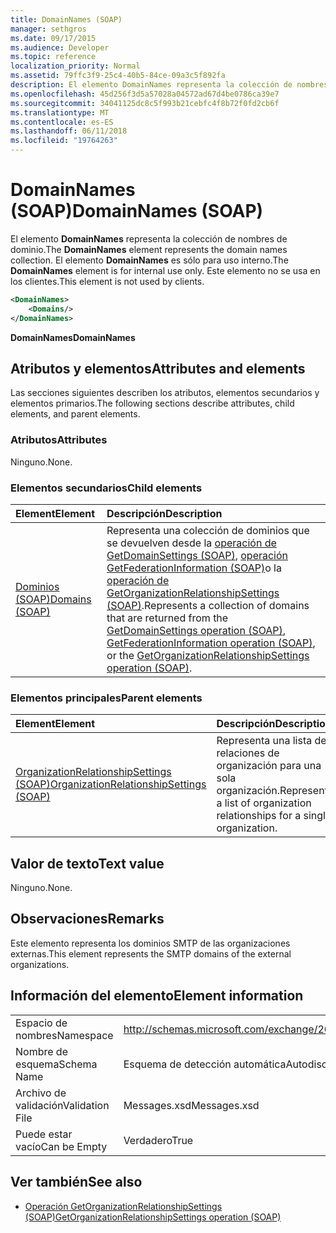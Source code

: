 ```yaml
---
title: DomainNames (SOAP)
manager: sethgros
ms.date: 09/17/2015
ms.audience: Developer
ms.topic: reference
localization_priority: Normal
ms.assetid: 79ffc3f9-25c4-40b5-84ce-09a3c5f892fa
description: El elemento DomainNames representa la colección de nombres de dominio. El elemento DomainNames es sólo para uso interno. Este elemento no se usa en los clientes.
ms.openlocfilehash: 45d256f3d5a57028a04572ad67d4be0786ca39e7
ms.sourcegitcommit: 34041125dc8c5f993b21cebfc4f8b72f0fd2cb6f
ms.translationtype: MT
ms.contentlocale: es-ES
ms.lasthandoff: 06/11/2018
ms.locfileid: "19764263"
---
```

# <a name="domainnames-soap"></a><span data-ttu-id="2b00e-105">DomainNames (SOAP)</span><span class="sxs-lookup"><span data-stu-id="2b00e-105">DomainNames (SOAP)</span></span>

<span data-ttu-id="2b00e-106">El elemento **DomainNames** representa la colección de nombres de dominio.</span><span class="sxs-lookup"><span data-stu-id="2b00e-106">The **DomainNames** element represents the domain names collection.</span></span> <span data-ttu-id="2b00e-107">El elemento **DomainNames** es sólo para uso interno.</span><span class="sxs-lookup"><span data-stu-id="2b00e-107">The **DomainNames** element is for internal use only.</span></span> <span data-ttu-id="2b00e-108">Este elemento no se usa en los clientes.</span><span class="sxs-lookup"><span data-stu-id="2b00e-108">This element is not used by clients.</span></span> 
  
```XML
<DomainNames>
    <Domains/>
</DomainNames>
```

 <span data-ttu-id="2b00e-109">**DomainNames**</span><span class="sxs-lookup"><span data-stu-id="2b00e-109">**DomainNames**</span></span>
## <a name="attributes-and-elements"></a><span data-ttu-id="2b00e-110">Atributos y elementos</span><span class="sxs-lookup"><span data-stu-id="2b00e-110">Attributes and elements</span></span>

<span data-ttu-id="2b00e-111">Las secciones siguientes describen los atributos, elementos secundarios y elementos primarios.</span><span class="sxs-lookup"><span data-stu-id="2b00e-111">The following sections describe attributes, child elements, and parent elements.</span></span>
  
### <a name="attributes"></a><span data-ttu-id="2b00e-112">Atributos</span><span class="sxs-lookup"><span data-stu-id="2b00e-112">Attributes</span></span>

<span data-ttu-id="2b00e-113">Ninguno.</span><span class="sxs-lookup"><span data-stu-id="2b00e-113">None.</span></span>
  
### <a name="child-elements"></a><span data-ttu-id="2b00e-114">Elementos secundarios</span><span class="sxs-lookup"><span data-stu-id="2b00e-114">Child elements</span></span>

|<span data-ttu-id="2b00e-115">**Element**</span><span class="sxs-lookup"><span data-stu-id="2b00e-115">**Element**</span></span>|<span data-ttu-id="2b00e-116">**Descripción**</span><span class="sxs-lookup"><span data-stu-id="2b00e-116">**Description**</span></span>|
|:-----|:-----|
|[<span data-ttu-id="2b00e-117">Dominios (SOAP)</span><span class="sxs-lookup"><span data-stu-id="2b00e-117">Domains (SOAP)</span></span>](domains-soap.md) <br/> |<span data-ttu-id="2b00e-118">Representa una colección de dominios que se devuelven desde la [operación de GetDomainSettings (SOAP)](getdomainsettings-operation-soap.md), [operación GetFederationInformation (SOAP)](getfederationinformation-operation-soap.md)o la [operación de GetOrganizationRelationshipSettings (SOAP)](getorganizationrelationshipsettings-operation-soap.md).</span><span class="sxs-lookup"><span data-stu-id="2b00e-118">Represents a collection of domains that are returned from the [GetDomainSettings operation (SOAP)](getdomainsettings-operation-soap.md), [GetFederationInformation operation (SOAP)](getfederationinformation-operation-soap.md), or the [GetOrganizationRelationshipSettings operation (SOAP)](getorganizationrelationshipsettings-operation-soap.md).</span></span>  <br/> |
   
### <a name="parent-elements"></a><span data-ttu-id="2b00e-119">Elementos principales</span><span class="sxs-lookup"><span data-stu-id="2b00e-119">Parent elements</span></span>

|<span data-ttu-id="2b00e-120">**Element**</span><span class="sxs-lookup"><span data-stu-id="2b00e-120">**Element**</span></span>|<span data-ttu-id="2b00e-121">**Descripción**</span><span class="sxs-lookup"><span data-stu-id="2b00e-121">**Description**</span></span>|
|:-----|:-----|
|[<span data-ttu-id="2b00e-122">OrganizationRelationshipSettings (SOAP)</span><span class="sxs-lookup"><span data-stu-id="2b00e-122">OrganizationRelationshipSettings (SOAP)</span></span>](organizationrelationshipsettings-soap.md) <br/> |<span data-ttu-id="2b00e-123">Representa una lista de relaciones de organización para una sola organización.</span><span class="sxs-lookup"><span data-stu-id="2b00e-123">Represents a list of organization relationships for a single organization.</span></span>  <br/> |
   
## <a name="text-value"></a><span data-ttu-id="2b00e-124">Valor de texto</span><span class="sxs-lookup"><span data-stu-id="2b00e-124">Text value</span></span>

<span data-ttu-id="2b00e-125">Ninguno.</span><span class="sxs-lookup"><span data-stu-id="2b00e-125">None.</span></span>
  
## <a name="remarks"></a><span data-ttu-id="2b00e-126">Observaciones</span><span class="sxs-lookup"><span data-stu-id="2b00e-126">Remarks</span></span>

<span data-ttu-id="2b00e-127">Este elemento representa los dominios SMTP de las organizaciones externas.</span><span class="sxs-lookup"><span data-stu-id="2b00e-127">This element represents the SMTP domains of the external organizations.</span></span>
  
## <a name="element-information"></a><span data-ttu-id="2b00e-128">Información del elemento</span><span class="sxs-lookup"><span data-stu-id="2b00e-128">Element information</span></span>

|||
|:-----|:-----|
|<span data-ttu-id="2b00e-129">Espacio de nombres</span><span class="sxs-lookup"><span data-stu-id="2b00e-129">Namespace</span></span>  <br/> |http://schemas.microsoft.com/exchange/2010/Autodiscover  <br/> |
|<span data-ttu-id="2b00e-130">Nombre de esquema</span><span class="sxs-lookup"><span data-stu-id="2b00e-130">Schema Name</span></span>  <br/> |<span data-ttu-id="2b00e-131">Esquema de detección automática</span><span class="sxs-lookup"><span data-stu-id="2b00e-131">Autodiscover schema</span></span>  <br/> |
|<span data-ttu-id="2b00e-132">Archivo de validación</span><span class="sxs-lookup"><span data-stu-id="2b00e-132">Validation File</span></span>  <br/> |<span data-ttu-id="2b00e-133">Messages.xsd</span><span class="sxs-lookup"><span data-stu-id="2b00e-133">Messages.xsd</span></span>  <br/> |
|<span data-ttu-id="2b00e-134">Puede estar vacío</span><span class="sxs-lookup"><span data-stu-id="2b00e-134">Can be Empty</span></span>  <br/> |<span data-ttu-id="2b00e-135">Verdadero</span><span class="sxs-lookup"><span data-stu-id="2b00e-135">True</span></span>  <br/> |
   
## <a name="see-also"></a><span data-ttu-id="2b00e-136">Ver también</span><span class="sxs-lookup"><span data-stu-id="2b00e-136">See also</span></span>

- [<span data-ttu-id="2b00e-137">Operación GetOrganizationRelationshipSettings (SOAP)</span><span class="sxs-lookup"><span data-stu-id="2b00e-137">GetOrganizationRelationshipSettings operation (SOAP)</span></span>](getorganizationrelationshipsettings-operation-soap.md)


